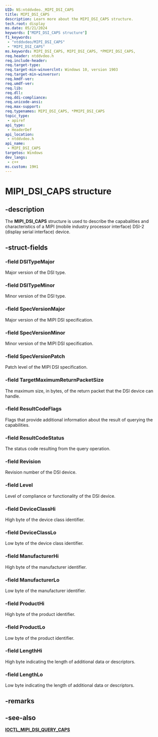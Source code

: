 ```yaml
---
UID: NS:ntddvdeo._MIPI_DSI_CAPS
title: MIPI_DSI_CAPS
description: Learn more about the MIPI_DSI_CAPS structure.
tech.root: display
ms.date: 05/21/2024
keywords: ["MIPI_DSI_CAPS structure"]
f1_keywords:
 - "ntddvdeo/MIPI_DSI_CAPS"
 - "MIPI_DSI_CAPS"
ms.keywords: MIPI_DSI_CAPS, MIPI_DSI_CAPS, *PMIPI_DSI_CAPS, 
req.header: ntddvdeo.h
req.include-header:
req.target-type:
req.target-min-winverclnt: Windows 10, version 1903
req.target-min-winversvr:
req.kmdf-ver:
req.umdf-ver:
req.lib:
req.dll:
req.ddi-compliance:
req.unicode-ansi:
req.max-support:
req.typenames: MIPI_DSI_CAPS, *PMIPI_DSI_CAPS
topic_type: 
 - apiref
api_type: 
 - HeaderDef
api_location: 
 - ntddvdeo.h
api_name: 
 - MIPI_DSI_CAPS
targetos: Windows
dev_langs:
 - c++
ms.custom: 19H1
---
```


# MIPI_DSI_CAPS structure

## -description

The **MIPI_DSI_CAPS** structure is used to describe the capabalities and characteristics of a MIPI (mobile industry processor interface) DSI-2 (display serial interface) device.

## -struct-fields

### -field DSITypeMajor

Major version of the DSI type.

### -field DSITypeMinor

Minor version of the DSI type.

### -field SpecVersionMajor

Major version of the MIPI DSI specification.

### -field SpecVersionMinor

Minor version of the MIPI DSI specification.

### -field SpecVersionPatch

Patch level of the MIPI DSI specification.

### -field TargetMaximumReturnPacketSize

The maximum size, in bytes, of the return packet that the DSI device can handle.

### -field ResultCodeFlags

Flags that provide additional information about the result of querying the capabilities.

### -field ResultCodeStatus

The status code resulting from the query operation.

### -field Revision

Revision number of the DSI device.

### -field Level

Level of compliance or functionality of the DSI device.

### -field DeviceClassHi

High byte of the device class identifier.

### -field DeviceClassLo

Low byte of the device class identifier.

### -field ManufacturerHi

High byte of the manufacturer identifier.

### -field ManufacturerLo

Low byte of the manufacturer identifier.

### -field ProductHi

High byte of the product identifier.

### -field ProductLo

Low byte of the product identifier.

### -field LengthHi

High byte indicating the length of additional data or descriptors.

### -field LengthLo
 
Low byte indicating the length of additional data or descriptors.

## -remarks

## -see-also

[**IOCTL_MIPI_DSI_QUERY_CAPS**](ni-ntddvdeo-mipi_dsi_query_caps.md)
